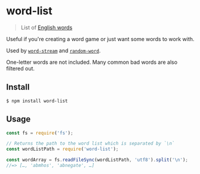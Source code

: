 # word-list

> List of [English words](https://github.com/atebits/Words/blob/master/Words/en.txt)

Useful if you're creating a word game or just want some words to work with.

Used by [`word-stream`](https://github.com/sindresorhus/word-stream) and [`random-word`](https://github.com/sindresorhus/random-word).

One-letter words are not included. Many common bad words are also filtered out.


## Install

```
$ npm install word-list
```


## Usage

```js
const fs = require('fs');

// Returns the path to the word list which is separated by `\n`
const wordListPath = require('word-list');

const wordArray = fs.readFileSync(wordListPath, 'utf8').split('\n');
//=> […, 'abmhos', 'abnegate', …]
```

